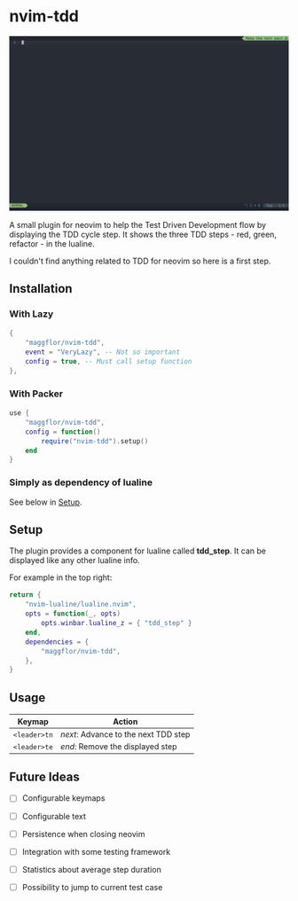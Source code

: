 # nvim-tdd

<img src="img/nvim-tdd_green.png" alt="Demo green step" style="max-height:500px"/>

A small plugin for neovim to help the Test Driven Development flow by displaying the TDD cycle step.
It shows the three TDD steps - red, green, refactor - in the lualine.

I couldn't find anything related to TDD for neovim so here is a first step.

## Installation

### With Lazy
```lua
{
    "maggflor/nvim-tdd",
    event = "VeryLazy", -- Not so important
    config = true, -- Must call setup function
},
```

### With Packer
```lua
use {
    "maggflor/nvim-tdd",
    config = function()
        require("nvim-tdd").setup()
    end
}
```

### Simply as dependency of lualine

See below in [Setup](#setup).

## Setup

The plugin provides a component for lualine called **tdd_step**. It can be displayed like any other lualine info.

For example in the top right:
```lua
return {
    "nvim-lualine/lualine.nvim",
    opts = function(_, opts)
        opts.winbar.lualine_z = { "tdd_step" }
    end,
    dependencies = {
        "maggflor/nvim-tdd",
    },
}
```

## Usage

| Keymap | Action |
|--------|--------|
| `<leader>tn` | *next*: Advance to the next TDD step |
| `<leader>te` | *end*: Remove the displayed step     |

## Future Ideas

- [ ] Configurable keymaps
- [ ] Configurable text
- [ ] Persistence when closing neovim
- [ ] Integration with some testing framework
- [ ] Statistics about average step duration
- [ ] Possibility to jump to current test case

